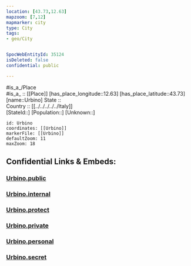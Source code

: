 ```yaml
---
location: [43.73,12.63] 
mapzoom: [7,12] 
mapmarker: city 
type: City
tags:
- geo/City


SpocWebEntityId: 35124
isDeleted: false
confidential: public

---
```

#is_a_/Place  
#is_a_ :: [[Place]] 
[has_place_longitude::12.63] 
[has_place_latitude::43.73] 
[name::Urbino] 
State ::  
Country :: [[../../../../../Italy]]  
[StateId::] 
[Population::] 
[Unknown::] 


```leaflet
id: Urbino
coordinates: [[Urbino]] 
markerFile: [[Urbino]] 
defaultZoom: 11 
maxZoom: 18
```


## Confidential Links & Embeds: 

### [Urbino.public](/_public/\Earth\Continent\Europe\Europe~South\Italy\regions~Italy\Marche\Pesaro_e_Urbino\CityUrbino.public.md) 

### [Urbino.internal](/_internal/\Earth\Continent\Europe\Europe~South\Italy\regions~Italy\Marche\Pesaro_e_Urbino\CityUrbino.internal.md) 

### [Urbino.protect](/_protect/\Earth\Continent\Europe\Europe~South\Italy\regions~Italy\Marche\Pesaro_e_Urbino\CityUrbino.protect.md) 

### [Urbino.private](/_private/\Earth\Continent\Europe\Europe~South\Italy\regions~Italy\Marche\Pesaro_e_Urbino\CityUrbino.private.md) 

### [Urbino.personal](/_personal/\Earth\Continent\Europe\Europe~South\Italy\regions~Italy\Marche\Pesaro_e_Urbino\CityUrbino.personal.md) 

### [Urbino.secret](/_secret/\Earth\Continent\Europe\Europe~South\Italy\regions~Italy\Marche\Pesaro_e_Urbino\CityUrbino.secret.md)

